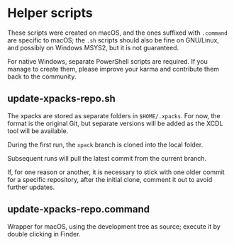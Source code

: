 # Helper scripts

These scripts were created on macOS, and the ones suffixed with `.command` are specific to macOS; the `.sh` scripts should also be fine on GNU/Linux, and possibly on Windows MSYS2, but it is not guaranteed.

For native Windows, separate PowerShell scripts are required. If you manage to create them, please improve your karma and contribute them back to the community.

## update-xpacks-repo.sh

The xpacks are stored as separate folders in `$HOME/.xpacks`. For now, the format is the original Git, but separate versions will be added as the XCDL tool will be available.

During the first run, the `xpack` branch is cloned into the local folder.

Subsequent runs will pull the latest commit from the current branch.

If, for one reason or another, it is necessary to stick with one older commit for a specific repository, after the initial clone, comment it out to avoid further updates.

## update-xpacks-repo.command

Wrapper for macOS, using the development tree as source; execute it by double clicking in Finder.
